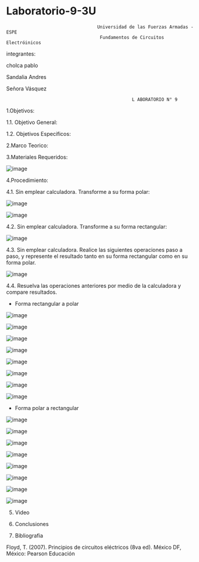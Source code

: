 # Laboratorio-9-3U

                                      Universidad de las Fuerzas Armadas - ESPE
                                       Fundamentos de Circuitos Electróinicos
                                       
integrantes:

cholca pablo

Sandalia Andres

Señora Vásquez

                                                   L ABORATORIO N° 9
                                                
1.Objetivos:

1.1. Objetivo General:


1.2. Objetivos Especificos:

2.Marco Teorico:

3.Materiales Requeridos:

![image](https://user-images.githubusercontent.com/105687375/186785920-71336484-7c0f-4d4d-bd04-03fa11386345.png)

4.Procedimiento:

4.1.  Sin emplear calculadora. Transforme a su forma polar:

![image](https://user-images.githubusercontent.com/105687375/186784443-64703d15-407c-499d-8489-f28bdaad492d.png)

![image](https://user-images.githubusercontent.com/105687375/186784477-518678b4-0be1-45e7-be79-8efdd43dde44.png)


4.2.  Sin emplear calculadora. Transforme a su forma rectangular:

![image](https://user-images.githubusercontent.com/105687213/186786508-dbd95643-196d-4b0a-9c65-7ab2d1d9bf87.png)

4.3.  Sin emplear calculadora. Realice las siguientes operaciones paso a paso, y represente el resultado tanto en su forma rectangular como en su forma polar.

![image](https://user-images.githubusercontent.com/105687213/186786693-4167fa55-e054-4847-a9d9-607635fe5ac6.png)

4.4.  Resuelva las operaciones anteriores por medio de la calculadora y compare resultados.

- Forma rectangular a polar

![image](https://user-images.githubusercontent.com/105687213/186786991-9e66f6c4-b520-47c8-9817-4949ccf96d32.png)

![image](https://user-images.githubusercontent.com/105687213/186787678-94bf7ef7-b517-4f36-94ed-37182a822cdd.png)

![image](https://user-images.githubusercontent.com/105687213/186787220-b5b47494-831f-4c2b-9fac-6de2537c33e6.png)

![image](https://user-images.githubusercontent.com/105687213/186787701-b8624a58-7580-4d81-a960-584f46ff87c7.png)

![image](https://user-images.githubusercontent.com/105687213/186787294-422885ad-5ce6-4aec-8867-12601e9f26b6.png)

![image](https://user-images.githubusercontent.com/105687213/186787726-ad37110a-b422-49ee-be5f-856857adb7a4.png)

![image](https://user-images.githubusercontent.com/105687213/186787344-c871492b-9fe6-47bd-b76f-224fb2c1df25.png)

![image](https://user-images.githubusercontent.com/105687213/186787760-ccfdbada-4a91-495a-8429-29604d2fad13.png)

- Forma polar a rectangular

![image](https://user-images.githubusercontent.com/105687213/186787436-9d128a2d-e961-482c-9790-597ed8ec4160.png)

![image](https://user-images.githubusercontent.com/105687213/186787790-eb74c20b-21f0-46df-b874-e03cd184c700.png)

![image](https://user-images.githubusercontent.com/105687213/186787812-cb7e3f8d-fd21-4b3f-9c78-9815be3d20c8.png)

![image](https://user-images.githubusercontent.com/105687213/186787829-fabe201b-1789-45f5-adc2-6a30ed376e2b.png)

![image](https://user-images.githubusercontent.com/105687213/186787856-3f4f8526-4ca9-40de-a38c-28910a56bdc8.png)

![image](https://user-images.githubusercontent.com/105687213/186787898-31f773d2-977a-4284-88f4-640b75cfb28f.png)

![image](https://user-images.githubusercontent.com/105687213/186787919-70a190e9-2515-41de-b1e2-7634b7552d42.png)

![image](https://user-images.githubusercontent.com/105687213/186787942-09a8e004-dce6-48b7-a739-9271171753c2.png)


5. Video

6. Conclusiones

7. Bibliografia

Floyd, T. (2007). Principios de circuitos eléctricos (8va ed). México DF, México: Pearson Educación






